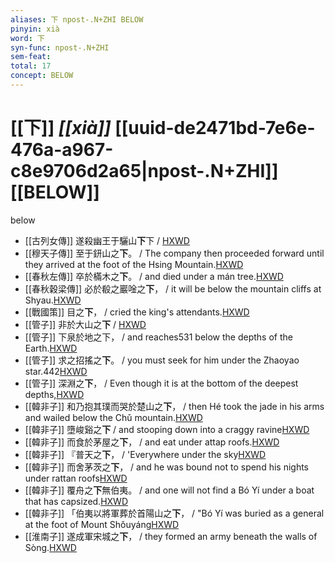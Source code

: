 ```yaml
---
aliases: 下 npost-.N+ZHI BELOW
pinyin: xià
word: 下
syn-func: npost-.N+ZHI
sem-feat: 
total: 17
concept: BELOW 
---
```

# [[下]] *[[xià]]*  [[uuid-de2471bd-7e6e-476a-a967-c8e9706d2a65|npost-.N+ZHI]] [[BELOW]]
below
 - [[古列女傳]] 遂殺幽王于驪山**下**下 / [HXWD](https://hxwd.org/textview.html?location=CH1c0897_CHANT_007-5a.80)
 - [[穆天子傳]] 至于鈃山之**下**。
                     / The company then proceeded forward until they arrived at the foot of the Hsing Mountain.[HXWD](https://hxwd.org/textview.html?location=CH1c0898_CHANT_001-1a.12)
 - [[春秋左傳]] 卒於樠木之**下**。 / and died under a mán tree.[HXWD](https://hxwd.org/textview.html?location=KR1e0001_tls_003-43a.22)
 - [[春秋穀梁傳]] 必於殽之巖唫之**下**， / it will be below the mountain cliffs at Shyau.[HXWD](https://hxwd.org/textview.html?location=KR1e0008_tls_005-248a.28)
 - [[戰國策]] 目之**下**， / cried the king's attendants.[HXWD](https://hxwd.org/textview.html?location=KR2e0003_tls_063-1a.9)
 - [[管子]] 非於大山之**下** / [HXWD](https://hxwd.org/textview.html?location=KR3c0001_tls_001-359a.4)
 - [[管子]] 下泉於地之下， / and reaches531 below the depths of the Earth.[HXWD](https://hxwd.org/textview.html?location=KR3c0001_tls_004-69a.4)
 - [[管子]] 求之招搖之**下**。 / you must seek for him under the Zhaoyao star.442[HXWD](https://hxwd.org/textview.html?location=KR3c0001_tls_015-15a.9)
 - [[管子]] 深淵之**下**， / Even though it is at the bottom of the deepest depths,[HXWD](https://hxwd.org/textview.html?location=KR3c0001_tls_017-67a.5)
 - [[韓非子]] 和乃抱其璞而哭於楚山之**下**， / then Hé took the jade in his arms and wailed below the Chǔ mountain.[HXWD](https://hxwd.org/textview.html?location=KR3c0005_tls_013-3a.2)
 - [[韓非子]] 墮峻谿之**下** / and stooping down into a craggy ravine[HXWD](https://hxwd.org/textview.html?location=KR3c0005_tls_014-19a.9)
 - [[韓非子]] 而食於茅屋之**下**， / and eat under attap roofs.[HXWD](https://hxwd.org/textview.html?location=KR3c0005_tls_021-37a.7)
 - [[韓非子]] 『普天之**下**， / 'Everywhere under the sky[HXWD](https://hxwd.org/textview.html?location=KR3c0005_tls_022-28a.8)
 - [[韓非子]] 而舍茅茨之**下**， / and he was bound not to spend his nights under rattan roofs[HXWD](https://hxwd.org/textview.html?location=KR3c0005_tls_022-55a.4)
 - [[韓非子]] 覆舟之**下**無伯夷。 / and one will not find a Bó Yí under a boat that has capsized.[HXWD](https://hxwd.org/textview.html?location=KR3c0005_tls_025-8a.5)
 - [[韓非子]] 「伯夷以將軍葬於首陽山之**下**， / "Bó Yí was buried as a general at the foot of Mount Shǒuyáng[HXWD](https://hxwd.org/textview.html?location=KR3c0005_tls_033-23a.8)
 - [[淮南子]] 遂成軍宋城之**下**， / they formed an army beneath the walls of Sòng.[HXWD](https://hxwd.org/textview.html?location=KR3j0010_tls_009-39a.42)